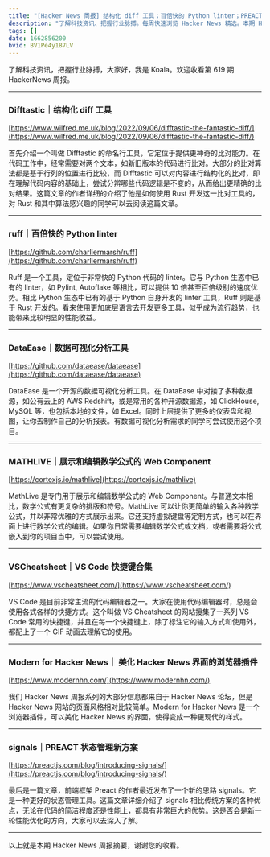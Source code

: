 ```yaml
---
title: "[Hacker News 周报] 结构化 diff 工具；百倍快的 Python linter；PREACT 状态管理新方案 signals"
description: "了解科技资讯、把握行业脉搏。每周快速浏览 Hacker News 精选。本期 Hacker Newsletter 地址：https://mailchi.mp/hackernewsletter/619"
tags: []
date: 1662856200
bvid: BV1Pe4y187LV
---
```

了解科技资讯，把握行业脉搏，大家好，我是 Koala。欢迎收看第 619 期 HackerNews 周报。

---

### Difftastic｜结构化 diff 工具
[https://www.wilfred.me.uk/blog/2022/09/06/difftastic-the-fantastic-diff/](https://www.wilfred.me.uk/blog/2022/09/06/difftastic-the-fantastic-diff/)

首先介绍一个叫做 Difftastic 的命名行工具，它定位于提供更神奇的比对能力。在代码工作中，经常需要对两个文本，如新旧版本的代码进行比对。大部分的比对算法都是基于行列的位置进行比较，而 Difftastic 可以对内容进行结构化的比对，即在理解代码内容的基础上，尝试分辨哪些代码逻辑是不变的，从而给出更精确的比对结果。这篇文章的作者详细的介绍了他是如何使用 Rust 开发这一比对工具的，对 Rust 和其中算法感兴趣的同学可以去阅读这篇文章。

---

### ruff｜百倍快的 Python linter
[https://github.com/charliermarsh/ruff](https://github.com/charliermarsh/ruff)

Ruff 是一个工具，定位于非常快的 Python 代码的 linter。它与 Python 生态中已有的 linter，如 Pylint, Autoflake 等相比，可以提供 10 倍甚至百倍级别的速度优势。相比 Python 生态中已有的基于 Python 自身开发的 linter 工具，Ruff 则是基于 Rust 开发的。看来使用更加底层语言去开发更多工具，似乎成为流行趋势，也能带来比较明显的性能收益。

---

### DataEase｜数据可视化分析工具
[https://github.com/dataease/dataease](https://github.com/dataease/dataease)

DataEase 是一个开源的数据可视化分析工具。在 DataEase 中对接了多种数据源，如公有云上的 AWS Redshift，或是常用的各种开源数据源，如 ClickHouse, MySQL 等，也包括本地的文件，如 Excel。同时上层提供了更多的仪表盘和视图，让你去制作自己的分析报表。有数据可视化分析需求的同学可尝试使用这个项目。

---

### MATHLIVE｜展示和编辑数学公式的 Web Component
[https://cortexjs.io/mathlive](https://cortexjs.io/mathlive)

MathLive 是专门用于展示和编辑数学公式的 Web Component。与普通文本相比，数学公式有更复杂的排版和符号。MathLive 可以让你更简单的输入各种数学公式，并以非常优雅的方式展示出来。它还支持虚拟键盘等定制方式，也可以在界面上进行数学公式的编辑。如果你日常需要编辑数学公式或文档，或者需要将公式嵌入到你的项目当中，可以尝试使用。

---

### VSCheatsheet｜VS Code 快捷键合集
[https://www.vscheatsheet.com/](https://www.vscheatsheet.com/)

VS Code 是目前非常主流的代码编辑器之一。大家在使用代码编辑器时，总是会使用各式各样的快捷方式。这个叫做 VS Cheatsheet 的网站搜集了一系列 VS Code 常用的快捷键，并且在每一个快捷键上，除了标注它的输入方式和使用外，都配上了一个 GIF 动画去理解它的使用。

---

### Modern for Hacker News｜ 美化 Hacker News 界面的浏览器插件
[https://www.modernhn.com/](https://www.modernhn.com/)

我们 Hacker News 周报系列的大部分信息都来自于 Hacker News 论坛，但是 Hacker News 网站的页面风格相对比较简单。Modern for Hacker News 是一个浏览器插件，可以美化 Hacker News 的界面，使得变成一种更现代的样式。

---

### signals｜PREACT 状态管理新方案

[https://preactjs.com/blog/introducing-signals/](https://preactjs.com/blog/introducing-signals/)

最后是一篇文章，前端框架 Preact 的作者最近发布了一个新的思路 signals。它是一种更好的状态管理工具。这篇文章详细介绍了 signals 相比传统方案的各种优点，无论在代码的简洁程度还是性能上，都具有非常巨大的优势。这是否会是新一轮性能优化的方向，大家可以去深入了解。

---

以上就是本期 Hacker News 周报摘要，谢谢您的收看。

